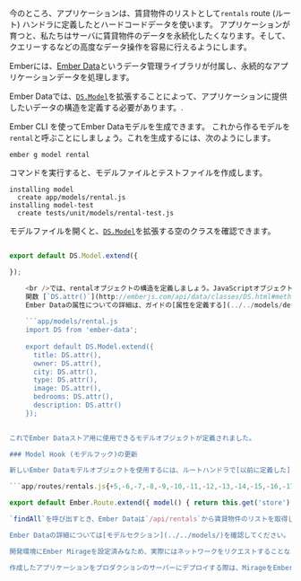 今のところ、アプリケーションは、賃貸物件のリストとして`rentals` route (ルート) ハンドラに定義したとハードコードデータを使います。 アプリケーションが育つと、私たちはサーバに賃貸物件のデータを永続化したくなります。そして、クエリーするなどの高度なデータ操作を容易に行えるようにします。

Emberには、[Ember Data](https://github.com/emberjs/data)というデータ管理ライブラリが付属し、永続的なアプリケーションデータを処理します。

Ember Dataでは、[`DS.Model`](http://emberjs.com/api/data/classes/DS.Model.html)を拡張することによって、アプリケーションに提供したいデータの構造を定義する必要があります。.

Ember CLI を使ってEmber Dataモデルを生成できます。 これから作るモデルを`rental`と呼ぶことにしましょう。これを生成するには、次のようにします。

```shell
ember g model rental
```

コマンドを実行すると、モデルファイルとテストファイルを作成します。

```shell
installing model
  create app/models/rental.js
installing model-test
  create tests/unit/models/rental-test.js
```

モデルファイルを開くと、[`DS.Model`](http://emberjs.com/api/data/classes/DS.Model.html)を拡張する空のクラスを確認できます。

```app/models/rental.js import DS from 'ember-data';

export default DS.Model.extend({

});

    <br />では、rentalオブジェクトの構造を定義しましょう。JavaScriptオブジェクトの配列にハードコードして[ここまで使ってきた](../model-hook/) 賃貸物件の属性を使います。定義する属性は _title_、 _owner_、 _city_、 _type_、 _image_、 _bedrooms_ 、 _description_になります。
    関数 [`DS.attr()`](http://emberjs.com/api/data/classes/DS.html#method_attr) の結果を与えることによって、属性を定義します。
    Ember Dataの属性についての詳細は、ガイドの[属性を定義する](../../models/defining-models/#toc_defining-attributes) セクションを参照してください。
    
    ```app/models/rental.js
    import DS from 'ember-data';
    
    export default DS.Model.extend({
      title: DS.attr(),
      owner: DS.attr(),
      city: DS.attr(),
      type: DS.attr(),
      image: DS.attr(),
      bedrooms: DS.attr(),
      description: DS.attr()
    });
    

これでEmber Dataストア用に使用できるモデルオブジェクトが定義されました。

### Model Hook (モデルフック)の更新

新しいEmber Dataモデルオブジェクトを使用するには、ルートハンドラで[以前に定義した](../model-hook/) `model`関数を更新する必要があります。 ハードコードされたJavaScript配列を削除して、[Ember Data storeサービス](../../models/#toc_the-store-and-a-single-source-of-truth)への次の呼び出しに置き換えてください。 [storeサービス](http://emberjs.com/api/data/classes/DS.Store.html)はEmberのすべてのルートとコンポーネントにインジェクトされています。 storeはEmber Dataとやりとりするために使用する主要なインターフェイスです。 今回は、storeの[`findAll`](http://emberjs.com/api/data/classes/DS.Store.html#method_findAll)関数を呼び出して、新しく作成されたrentalモデルクラスの名前を設定します。

```app/routes/rentals.js{+5,-6,-7,-8,-9,-10,-11,-12,-13,-14,-15,-16,-17,-18,-19,-20,-21,-22,-23,-24,-25,-26,-27,-28,-29,-30,-31,-32,-33} import Ember from 'ember';

export default Ember.Route.extend({ model() { return this.get('store').findAll('rental'); return [{ id: 'grand-old-mansion', title: 'Grand Old Mansion', owner: 'Veruca Salt', city: 'San Francisco', type: 'Estate', bedrooms: 15, image: 'https://upload.wikimedia.org/wikipedia/commons/c/cb/Crane_estate_(5).jpg', description: "This grand old mansion sits on over 100 acres of rolling hills and dense redwood forests." }, { id: 'urban-living', title: 'Urban Living', owner: 'Mike TV', city: 'Seattle', type: 'Condo', bedrooms: 1, image: 'https://upload.wikimedia.org/wikipedia/commons/0/0e/Alfonso_13_Highrise_Tegucigalpa.jpg', description: "A commuters dream. This rental is within walking distance of 2 bus stops and the Metro." }, { id: 'downtown-charm', title: 'Downtown Charm', owner: 'Violet Beauregarde', city: 'Portland', type: 'Apartment', bedrooms: 3, image: 'https://upload.wikimedia.org/wikipedia/commons/f/f7/Wheeldon_Apartment_Building_-_Portland_Oregon.jpg', description: "Convenience is at your doorstep with this charming downtown rental. Great restaurants and active night life are within a few feet." }]; } }); ```

`findAll`を呼び出すとき、Ember Dataは`/api/rentals`から賃貸物件のリストを取得しようとします。 思い出すと、[アドオンのインストール](../installing-addons/)というセクションで、`/api`を介してデータリクエストをルーティングするためのアダプタを設定しました。.

Ember Dataの詳細については[モデルセクション](../../models/)を確認してください。.

開発環境にEmber Mirageを設定済みなため、実際にはネットワークをリクエストすることなく、Mirageが要求されたデータを返します。

作成したアプリケーションをプロダクションのサーバーにデプロイする際は、MirageをEmber Data用のリモートサーバーへと置き換え、永続化されたデータの格納や取得のための通信を行うことをお勧めします。 リモートサーバーに置き換えることで、ユーザー間でのデータ共有や更新を行うことができます。
